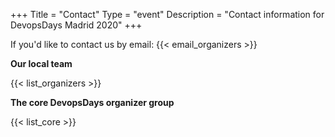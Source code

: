 +++
Title = "Contact"
Type = "event"
Description = "Contact information for DevopsDays Madrid 2020"
+++

If you'd like to contact us by email: {{< email_organizers >}}

**Our local team**

{{< list_organizers >}}

**The core DevopsDays organizer group**

{{< list_core >}}
